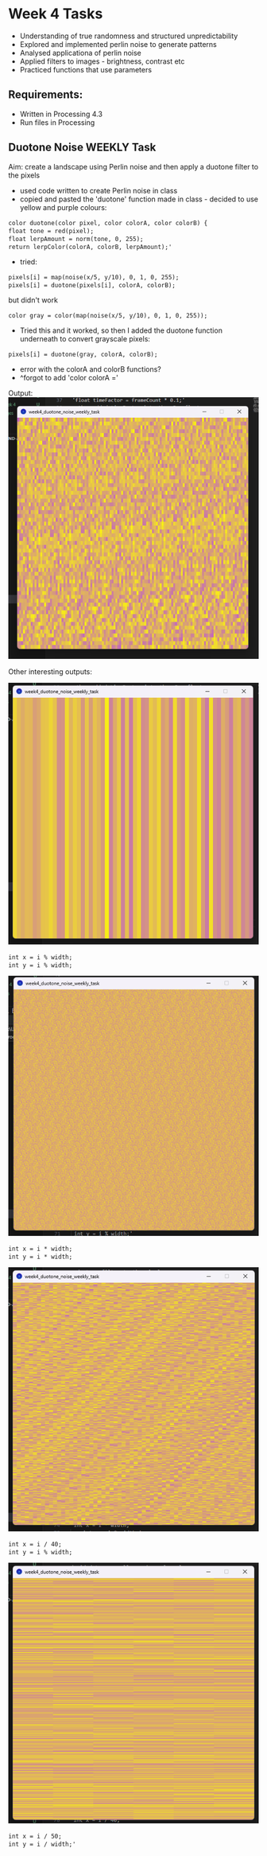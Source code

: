 # Week 4 Tasks

- Understanding of true randomness and structured unpredictability
- Explored and implemented perlin noise to generate patterns
- Analysed applicationa of perlin noise
- Applied filters to images - brightness, contrast etc
- Practiced functions that use parameters

## Requirements:

- Written in Processing 4.3
- Run files in Processing


## Duotone Noise WEEKLY Task

Aim: create a landscape using Perlin noise and then apply a duotone filter to the pixels

- used code written to create Perlin noise in class
- copied and pasted the 'duotone' function made in class - decided to use yellow and purple colours:
```
color duotone(color pixel, color colorA, color colorB) {
float tone = red(pixel);
float lerpAmount = norm(tone, 0, 255);
return lerpColor(colorA, colorB, lerpAmount);'
```
- tried: 
``` 
pixels[i] = map(noise(x/5, y/10), 0, 1, 0, 255);
pixels[i] = duotone(pixels[i], colorA, colorB);
```
but didn't work
```
color gray = color(map(noise(x/5, y/10), 0, 1, 0, 255));
```
- Tried this and it worked, so then I added the duotone function underneath to convert grayscale pixels:
```
pixels[i] = duotone(gray, colorA, colorB);
```
- error with the colorA and colorB functions?
- ^forgot to add 'color colorA =' 

Output:
![alt text](images/image2.png)

Other interesting outputs:

![alt text](images/image3.png)
```
int x = i % width;
int y = i % width;
```

![alt text](images/image4.png)
```
int x = i * width;
int y = i * width;
```

![alt text](images/image5.png)
```
int x = i / 40;
int y = i % width;
```

![alt text](images/image6.png)
```
int x = i / 50;
int y = i / width;'
```